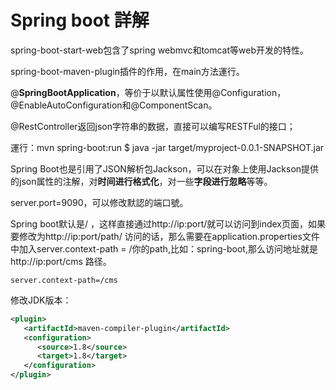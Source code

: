 # Spring boot 詳解

spring-boot-start-web包含了spring webmvc和tomcat等web开发的特性。

spring-boot-maven-plugin插件的作用，在main方法運行。

@**SpringBootApplication**，等价于以默认属性使用@Configuration，@EnableAutoConfiguration和@ComponentScan。

@RestController返回json字符串的数据，直接可以编写RESTFul的接口；

運行：mvn spring-boot:run
$ java -jar target/myproject-0.0.1-SNAPSHOT.jar


Spring Boot也是引用了JSON解析包Jackson，可以在对象上使用Jackson提供的json属性的注解，对**时间进行格式化**，对一些**字段进行忽略**等等。

server.port=9090，可以修改默認的端口號。

Spring boot默认是/ ，这样直接通过http://ip:port/就可以访问到index页面，如果要修改为http://ip:port/path/ 访问的话，那么需要在application.properties文件中加入server.context-path = /你的path,比如：spring-boot,那么访问地址就是http://ip:port/cms 路径。

```properties
server.context-path=/cms
```

修改JDK版本：
```xml
<plugin>
   <artifactId>maven-compiler-plugin</artifactId>
   <configuration>
      <source>1.8</source>
      <target>1.8</target>
   </configuration>
</plugin>
```